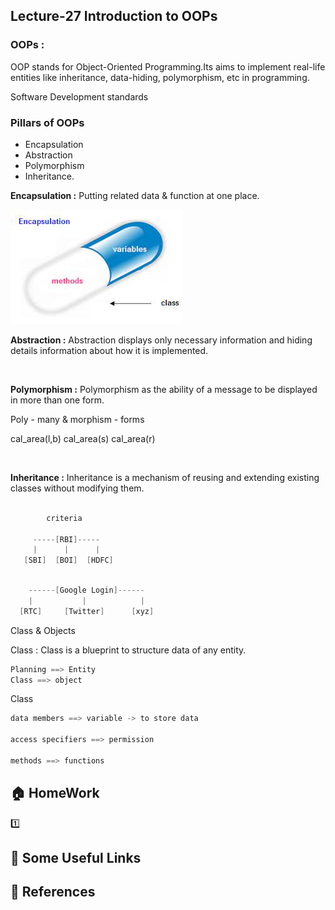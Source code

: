 ## Lecture-27 Introduction to OOPs

### OOPs : 

OOP stands for Object-Oriented Programming.Its aims to implement real-life entities like inheritance, data-hiding, polymorphism, etc in programming.

Software Development standards

### Pillars of OOPs

* Encapsulation 
* Abstraction  
* Polymorphism
* Inheritance.

**Encapsulation :** Putting related data & function at one place.

![Flowchart](download.jpg)
<br>

**Abstraction :** Abstraction displays only necessary information and hiding details information about how it is implemented.

<br>

**Polymorphism :** Polymorphism as the ability of a message to be displayed in more than one form.

Poly - many & morphism - forms

cal_area(l,b) cal_area(s) cal_area(r)

<br>

**Inheritance :** Inheritance is a mechanism of reusing and extending existing classes without modifying them. 
```cpp
    
        criteria
         
     -----[RBI]-----
     |      |      |
   [SBI]  [BOI]  [HDFC]

```
```cpp

    ------[Google Login]------
    |           |            |
  [RTC]     [Twitter]      [xyz]

```

Class & Objects

Class : Class is a blueprint to structure data of any entity.
 
```cpp
Planning ==> Entity
Class ==> object

```

Class

```cpp
data members ==> variable -> to store data

access specifiers ==> permission  

methods ==> functions 
```

## 🏠  HomeWork
1️⃣ 

## 🔗 Some Useful Links

## 📖 References